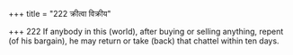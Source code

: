 +++
title = "222 क्रीत्वा विक्रीय"

+++
222	If anybody in this (world), after buying or selling anything, repent (of his bargain), he may return or take (back) that chattel within ten days.